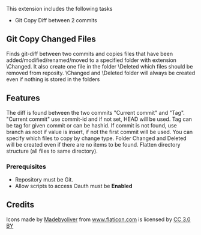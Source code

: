 This extension includes the following tasks

* Git Copy Diff between 2 commits
	
## Git Copy Changed Files
Finds git-diff between two commits and copies files that have been added/modified/renamed/moved to a specified folder with extension \Changed. It also create one file in the folder \Deleted which files should be removed from reposity.
\Changed and \Deleted folder will always be created even if nothing is stored in the folders

## Features
The diff is found between the two commits "Current commit" and "Tag". 
"Current commit" use commit-id and if not set, HEAD will be used. 
Tag can be tag for given commit or can be hashid. If commit is not found, use branch as root if value is insert, if not the first commit will be used.
You can specify which files to copy by change type. 
Folder Changed and Deleted will be created even if there are no items to be found.
Flatten directory structure (all files to same directory).


### Prerequisites

* Repository must be Git.
* Allow scripts to access Oauth must be **Enabled**

## Credits
<div>Icons made by <a href="http://www.flaticon.com/authors/madebyoliver" title="Madebyoliver">Madebyoliver</a> from <a href="http://www.flaticon.com" title="Flaticon">www.flaticon.com</a> is licensed by <a href="http://creativecommons.org/licenses/by/3.0/" title="Creative Commons BY 3.0" target="_blank">CC 3.0 BY</a></div>
